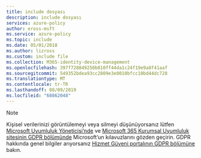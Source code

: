 ```yaml
---
title: include dosyası
description: include dosyası
services: azure-policy
author: eross-msft
ms.service: azure-policy
ms.topic: include
ms.date: 05/01/2018
ms.author: lizross
ms.custom: include file
ms.collection: M365-identity-device-management
ms.openlocfilehash: 397f728849250b010ff44da1c24f19e9a8f41aaf
ms.sourcegitcommit: 549352bdea93cc2809e3e0010bfcc10bd44dc728
ms.translationtype: MT
ms.contentlocale: tr-TR
ms.lasthandoff: 08/09/2019
ms.locfileid: "68862048"
---
```

>[!Note]
>Kişisel verilerinizi görüntülemeyi veya silmeyi düşünüyorsanız lütfen [Microsoft Uyumluluk Yöneticisi’nde](https://servicetrust.microsoft.com/ComplianceManager) ve [Microsoft 365 Kurumsal Uyumluluk sitesinin GDPR bölümünde](https://docs.microsoft.com/microsoft-365/compliance/gdpr) Microsoft’un kılavuzlarını gözden geçirin. GDPR hakkında genel bilgiler arıyorsanız [Hizmet Güveni portalının GDPR bölümüne](https://servicetrust.microsoft.com/ViewPage/GDPRGetStarted) bakın.
